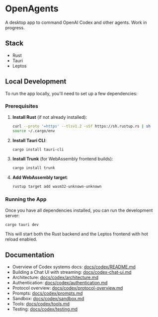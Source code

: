 # OpenAgents

A desktop app to command OpenAI Codex and other agents. Work in progress.

## Stack

- Rust
- Tauri
- Leptos 

## Local Development

To run the app locally, you'll need to set up a few dependencies:

### Prerequisites

1. **Install Rust** (if not already installed):
   ```bash
   curl --proto '=https' --tlsv1.2 -sSf https://sh.rustup.rs | sh
   source ~/.cargo/env
   ```

2. **Install Tauri CLI**:
   ```bash
   cargo install tauri-cli
   ```

3. **Install Trunk** (for WebAssembly frontend builds):
   ```bash
   cargo install trunk
   ```

4. **Add WebAssembly target**:
   ```bash
   rustup target add wasm32-unknown-unknown
   ```

### Running the App

Once you have all dependencies installed, you can run the development server:

```bash
cargo tauri dev
```

This will start both the Rust backend and the Leptos frontend with hot reload enabled.

## Documentation

- Overview of Codex systems docs: [docs/codex/README.md](docs/codex/README.md)
- Building a Chat UI with streaming: [docs/codex-chat-ui.md](docs/codex-chat-ui.md)
- Architecture: [docs/codex/architecture.md](docs/codex/architecture.md)
- Authentication: [docs/codex/authentication.md](docs/codex/authentication.md)
- Protocol overview: [docs/codex/protocol-overview.md](docs/codex/protocol-overview.md)
- Prompts: [docs/codex/prompts.md](docs/codex/prompts.md)
- Sandbox: [docs/codex/sandbox.md](docs/codex/sandbox.md)
- Tools: [docs/codex/tools.md](docs/codex/tools.md)
- Testing: [docs/codex/testing.md](docs/codex/testing.md)
